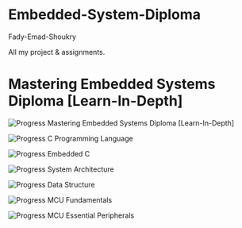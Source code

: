 # Embedded-System-Diploma
Fady-Emad-Shoukry

All my project & assignments. 
# Mastering Embedded Systems Diploma [Learn-In-Depth]

![Progress](https://progress-bar.dev/70/?title=completed)
Mastering Embedded Systems Diploma [Learn-In-Depth]

![Progress](https://progress-bar.dev/100/?title=completed)
C Programming Language

![Progress](https://progress-bar.dev/100/?title=completed)
Embedded C

![Progress](https://progress-bar.dev/100/?title=completed)
System Architecture

![Progress](https://progress-bar.dev/100/?title=completed)
Data Structure

![Progress](https://progress-bar.dev/100/?title=completed)
MCU Fundamentals

![Progress](https://progress-bar.dev/90/?title=completed)
MCU Essential Peripherals




